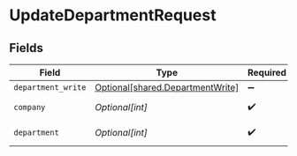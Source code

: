 # UpdateDepartmentRequest


## Fields

| Field                                                                          | Type                                                                           | Required                                                                       | Description                                                                    |
| ------------------------------------------------------------------------------ | ------------------------------------------------------------------------------ | ------------------------------------------------------------------------------ | ------------------------------------------------------------------------------ |
| `department_write`                                                             | [Optional[shared.DepartmentWrite]](undefined/models/shared/departmentwrite.md) | :heavy_minus_sign:                                                             | N/A                                                                            |
| `company`                                                                      | *Optional[int]*                                                                | :heavy_check_mark:                                                             | Id of the company                                                              |
| `department`                                                                   | *Optional[int]*                                                                | :heavy_check_mark:                                                             | Id of the department                                                           |